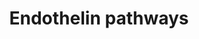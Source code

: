 ---
annotations:
- id: DOID:10913
  parent: cardiovascular system disease
  type: Disease Ontology
  value: benign essential hypertension
- id: PW:0000229
  parent: signaling pathway
  type: Pathway Ontology
  value: G protein mediated signaling pathway via Galphaq family
- id: CL:0000192
  parent: native cell
  type: Cell Type Ontology
  value: smooth muscle cell
- id: CL:0000071
  parent: native cell
  type: Cell Type Ontology
  value: blood vessel endothelial cell
- id: PW:0000006
  parent: signaling pathway
  type: Pathway Ontology
  value: Ras superfamily mediated signaling pathway
- id: PW:0000506
  parent: signaling pathway
  type: Pathway Ontology
  value: endothelin signaling pathway
- id: PW:0000227
  parent: signaling pathway
  type: Pathway Ontology
  value: G protein mediated signaling pathway via Galphas family
- id: PW:0000228
  parent: signaling pathway
  type: Pathway Ontology
  value: G protein mediated signaling pathway via Galphai family
- id: DOID:10763
  parent: cardiovascular system disease
  type: Disease Ontology
  value: hypertension
- id: PW:0000314
  parent: regulatory pathway
  type: Pathway Ontology
  value: calcium/calmodulin dependent signaling pathway
authors:
- Mkutmon
- MaintBot
- Eweitz
- Egonw
citedin: ''
communities:
- Renal_Genomics
description: Endothelin-1 is a bicyclic 21 amino acid peptide, produced primarily
  in the endothelium. It is a potent stimulus of long-lasting and persistent vasoconstriction.
  It also has a role as a stimulus of inflammation, oxidative stress and cellular
  proliferation.
last-edited: 2025-08-06
ndex: null
organisms:
- Bos taurus
redirect_from:
- /index.php/Pathway:WP3246
- /instance/WP3246
- /instance/WP3246_r140185
revision: r140185
schema-jsonld:
- '@context': https://schema.org/
  '@id': https://wikipathways.github.io/pathways/WP3246.html
  '@type': Dataset
  creator:
    '@type': Organization
    name: WikiPathways
  description: Endothelin-1 is a bicyclic 21 amino acid peptide, produced primarily
    in the endothelium. It is a potent stimulus of long-lasting and persistent vasoconstriction.
    It also has a role as a stimulus of inflammation, oxidative stress and cellular
    proliferation.
  keywords:
  - ADCY10
  - ADRA1A
  - ADRB1
  - ATP
  - ATP2A2
  - Arachidonic acid
  - CAD
  - CALCRL
  - CNN1
  - COII
  - CT
  - Ca²⁺
  - Citrulline
  - DAG
  - ECE1
  - EDN1
  - EDNRA
  - EDNRB
  - GNA15
  - GNAI1
  - GNAS
  - GNB5
  - GNG13
  - GTP
  - IP3
  - K⁺
  - L-Arginine
  - MAP2K1
  - MAPK1
  - MYL1
  - MYLK
  - 'NO'
  - NOS3
  - NPY
  - NPY1R
  - PIP2
  - PLCB1
  - PRKCA
  - PTGIR
  - RAF1
  - RAMP1
  - RIIAD1
  - cAMP
  - cGMP
  license: CC0
  name: Endothelin pathways
seo: CreativeWork
title: Endothelin pathways
wpid: WP3246
---